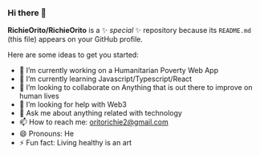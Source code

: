 ### Hi there 👋

**RichieOrito/RichieOrito** is a ✨ _special_ ✨ repository because its `README.md` (this file) appears on your GitHub profile.

Here are some ideas to get you started:

- 🔭 I’m currently working on a Humanitarian Poverty Web App
- 🌱 I’m currently learning Javascript/Typescript/React
- 👯 I’m looking to collaborate on Anything that is out there to improve on human lives
- 🤔 I’m looking for help with Web3
- 💬 Ask me about anything related with technology
- 📫 How to reach me: oritorichie2@gmail.com
- 😄 Pronouns: He
- ⚡ Fun fact: Living healthy is an art
